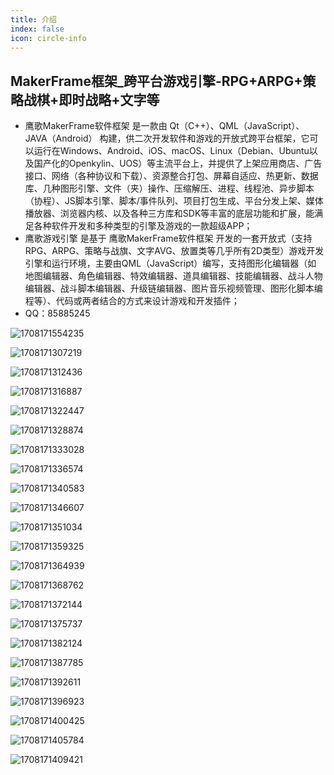 ```yaml
---
title: 介绍
index: false
icon: circle-info
---
```


## MakerFrame框架_跨平台游戏引擎-RPG+ARPG+策略战棋+即时战略+文字等

* 鹰歌MakerFrame软件框架 是一款由 Qt（C++）、QML（JavaScript）、JAVA（Android） 构建，供二次开发软件和游戏的开放式跨平台框架，它可以运行在Windows、Android、iOS、macOS、Linux（Debian、Ubuntu以及国产化的Openkylin、UOS）等主流平台上，并提供了上架应用商店、广告接口、网络（各种协议和下载）、资源整合打包、屏幕自适应、热更新、数据库、几种图形引擎、文件（夹）操作、压缩解压、进程、线程池、异步脚本（协程）、JS脚本引擎、脚本/事件队列、项目打包生成、平台分发上架、媒体播放器、浏览器内核、以及各种三方库和SDK等丰富的底层功能和扩展，能满足各种软件开发和多种类型的引擎及游戏的一款超级APP；
* 鹰歌游戏引擎 是基于 鹰歌MakerFrame软件框架 开发的一套开放式（支持RPG、ARPG、策略与战旗、文字AVG、放置类等几乎所有2D类型）游戏开发引擎和运行环境，主要由QML（JavaScript）编写，支持图形化编辑器（如 地图编辑器、角色编辑器、特效编辑器、道具编辑器、技能编辑器、战斗人物编辑器、战斗脚本编辑器、升级链编辑器、图片音乐视频管理、图形化脚本编程等）、代码或两者结合的方式来设计游戏和开发插件；
* QQ：85885245

![1708171554235](image/README/1708171554235.png)

![1708171307219](image/README/1708171307219.png)

![1708171312436](image/README/1708171312436.png)

![1708171316887](image/README/1708171316887.png)

![1708171322447](image/README/1708171322447.png)

![1708171328874](image/README/1708171328874.png)

![1708171333028](image/README/1708171333028.png)

![1708171336574](image/README/1708171336574.png)

![1708171340583](image/README/1708171340583.png)

![1708171346607](image/README/1708171346607.png)

![1708171351034](image/README/1708171351034.png)

![1708171359325](image/README/1708171359325.png)

![1708171364939](image/README/1708171364939.png)

![1708171368762](image/README/1708171368762.png)

![1708171372144](image/README/1708171372144.png)

![1708171375737](image/README/1708171375737.png)

![1708171382124](image/README/1708171382124.png)

![1708171387785](image/README/1708171387785.png)

![1708171392611](image/README/1708171392611.png)

![1708171396923](image/README/1708171396923.png)

![1708171400425](image/README/1708171400425.png)

![1708171405784](image/README/1708171405784.png)

![1708171409421](image/README/1708171409421.png)
